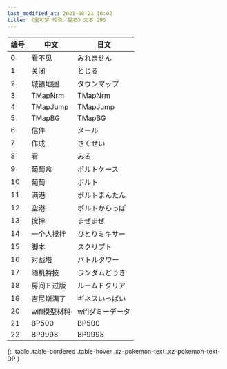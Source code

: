 ```yaml
---
last_modified_at: 2021-08-21 16:02
title: 《宝可梦 珍珠／钻石》文本 295
---
```

| 编号 | 中文 | 日文 |
| ---- | ---- | ---- |
| 0 | 看不见 | みれません |
| 1 | 关闭 | とじる |
| 2 | 城镇地图 | タウンマップ |
| 3 | TMapNrm | TMapNrm |
| 4 | TMapJump | TMapJump |
| 5 | TMapBG | TMapBG |
| 6 | 信件 | メール |
| 7 | 作成 | さくせい |
| 8 | 看 | みる |
| 9 | 葡萄盒 | ポルトケース |
| 10 | 葡萄 | ポルト |
| 11 | 满港 | ポルトまんたん |
| 12 | 空港 | ポルトからっぽ |
| 13 | 搅拌 | まぜまぜ |
| 14 | 一个人搅拌 | ひとりミキサー |
| 15 | 脚本 | スクリプト |
| 16 | 对战塔 | バトルタワー |
| 17 | 随机特技 | ランダムどうき |
| 18 | 房间Ｆ过版 | ルームＦクリア |
| 19 | 吉尼斯满了 | ギネスいっぱい |
| 20 | wifi模型材料 | wifiダミーデータ |
| 21 | BP500 | BP500 |
| 22 | BP9998 | BP9998 |
{: .table .table-bordered .table-hover .xz-pokemon-text .xz-pokemon-text-DP }